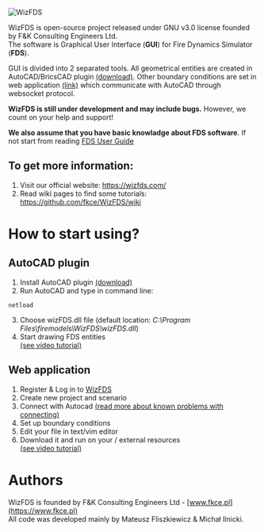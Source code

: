 ![WizFDS](https://wizfds.fkce.pl/welcome/assets/wizfds.svg)

WizFDS is open-source project released under GNU v3.0 license founded by F&K Consulting Engineers Ltd.  
The software is Graphical User Interface (**GUI**) for Fire Dynamics Simulator (**FDS**).

GUI is divided into 2 separated tools. All geometrical entities are created in AutoCAD/BricsCAD plugin [(download)](https://github.com/fkce/WizFDS/blob/master/CAD%20plugin/wizFDS.zip). Other boundary conditions are set in web application [(link)](https://wizfds.fkce.pl/login) which communicate with AutoCAD through websocket protocol.

**WizFDS is still under development and may include bugs.** However, we count on your help and support!

**We also assume that you have basic knowladge about FDS software**. If not start from reading [FDS User Guide](https://xxx.pl)

## To get more information: 
1. Visit our official website: https://wizfds.com/
2. Read wiki pages to find some tutorials: https://github.com/fkce/WizFDS/wiki

# How to start using?
## AutoCAD plugin
1. Install AutoCAD plugin [(download)](https://github.com/fkce/WizFDS/blob/master/CAD%20plugin/wizFDS.zip)
2. Run AutoCAD and type in command line:
```
netload
```
3. Choose wizFDS.dll file (default location: _C:\Program Files\firemodels\WizFDS\wizFDS.dll_)
4. Start drawing FDS entities  
[(see video tutorial)](https://github.com/fkce/WizFDS/wiki/How-to-start-using%3F#autocad-plugin)

## Web application
1. Register & Log in to [WizFDS](https://wizfds.fkce.pl/login)
2. Create new project and scenario
3. Connect with Autocad [(read more about known problems with connecting)](https://github.com/fkce/WizFDS/blob/master/)
4. Set up boundary conditions
5. Edit your file in text/vim editor
6. Download it and run on your / external resources  
[(see video tutorial)](https://github.com/fkce/WizFDS/wiki/How-to-start-using%3F#web-application)

# Authors
WizFDS is founded by F&K Consulting Engineers Ltd - [www.fkce.pl](https://www.fkce.pl)  
All code was developed mainly by Mateusz Fliszkiewicz & Michał Ilnicki.
